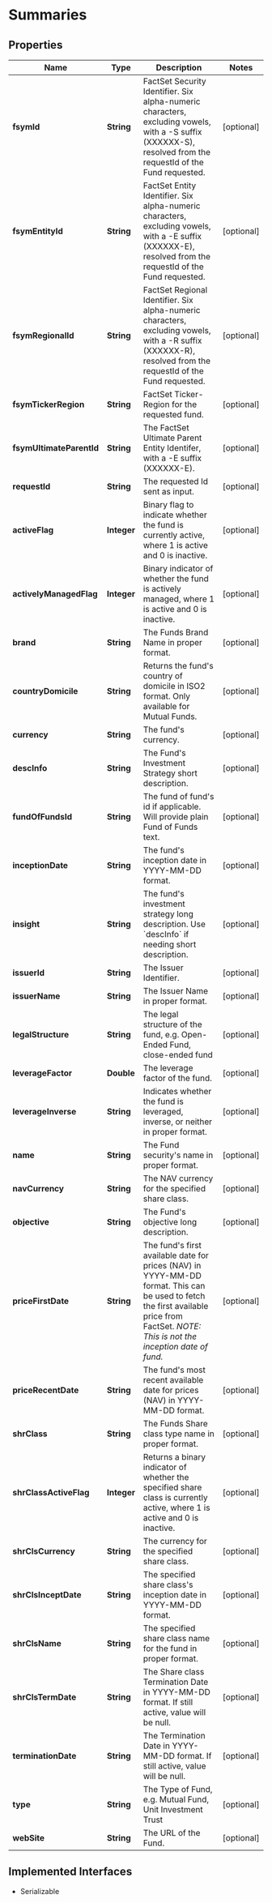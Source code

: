 

# Summaries


## Properties

Name | Type | Description | Notes
------------ | ------------- | ------------- | -------------
**fsymId** | **String** | FactSet Security Identifier. Six alpha-numeric characters, excluding vowels, with a -S suffix (XXXXXX-S), resolved from the requestId of the Fund requested. |  [optional]
**fsymEntityId** | **String** | FactSet Entity Identifier. Six alpha-numeric characters, excluding vowels, with a -E suffix (XXXXXX-E), resolved from the requestId of the Fund requested. |  [optional]
**fsymRegionalId** | **String** | FactSet Regional Identifier. Six alpha-numeric characters, excluding vowels, with a -R suffix (XXXXXX-R), resolved from the requestId of the Fund requested. |  [optional]
**fsymTickerRegion** | **String** | FactSet Ticker-Region for the requested fund. |  [optional]
**fsymUltimateParentId** | **String** | The FactSet Ultimate Parent Entity Identifer, with a -E suffix (XXXXXX-E). |  [optional]
**requestId** | **String** | The requested Id sent as input. |  [optional]
**activeFlag** | **Integer** | Binary flag to indicate whether the fund is currently active, where 1 is active and 0 is inactive. |  [optional]
**activelyManagedFlag** | **Integer** | Binary indicator of whether the fund is actively managed, where 1 is active and 0 is inactive. |  [optional]
**brand** | **String** | The Funds Brand Name in proper format. |  [optional]
**countryDomicile** | **String** | Returns the fund&#39;s country of domicile in ISO2 format. Only available for Mutual Funds. |  [optional]
**currency** | **String** | The fund&#39;s currency. |  [optional]
**descInfo** | **String** | The Fund&#39;s Investment Strategy short description. |  [optional]
**fundOfFundsId** | **String** | The fund of fund&#39;s id if applicable. Will provide plain Fund of Funds text. |  [optional]
**inceptionDate** | **String** | The fund&#39;s inception date in YYYY-MM-DD format. |  [optional]
**insight** | **String** | The fund&#39;s investment strategy long description. Use &#x60;descInfo&#x60; if needing short description. |  [optional]
**issuerId** | **String** | The Issuer Identifier. |  [optional]
**issuerName** | **String** | The Issuer Name in proper format. |  [optional]
**legalStructure** | **String** | The legal structure of the fund, e.g. Open-Ended Fund, close-ended fund |  [optional]
**leverageFactor** | **Double** | The leverage factor of the fund. |  [optional]
**leverageInverse** | **String** | Indicates whether the fund is leveraged, inverse, or neither in proper format. |  [optional]
**name** | **String** | The Fund security&#39;s name in proper format. |  [optional]
**navCurrency** | **String** | The NAV currency for the specified share class. |  [optional]
**objective** | **String** | The Fund&#39;s objective long description. |  [optional]
**priceFirstDate** | **String** | The fund&#39;s first available date for prices (NAV) in YYYY-MM-DD format. This can be used to fetch the first available price from FactSet. *NOTE: This is not the inception date of fund.* |  [optional]
**priceRecentDate** | **String** | The fund&#39;s most recent available date for prices (NAV) in YYYY-MM-DD format. |  [optional]
**shrClass** | **String** | The Funds Share class type name in proper format. |  [optional]
**shrClassActiveFlag** | **Integer** | Returns a binary indicator of whether the specified share class is currently active, where 1 is active and 0 is inactive. |  [optional]
**shrClsCurrency** | **String** | The currency for the specified share class. |  [optional]
**shrClsInceptDate** | **String** | The specified share class&#39;s inception date in YYYY-MM-DD format. |  [optional]
**shrClsName** | **String** | The specified share class name for the fund in proper format. |  [optional]
**shrClsTermDate** | **String** | The Share class Termination Date in YYYY-MM-DD format. If still active, value will be null. |  [optional]
**terminationDate** | **String** | The Termination Date in YYYY-MM-DD format. If still active, value will be null. |  [optional]
**type** | **String** | The Type of Fund, e.g. Mutual Fund, Unit Investment Trust |  [optional]
**webSite** | **String** | The URL of the Fund. |  [optional]


## Implemented Interfaces

* Serializable


